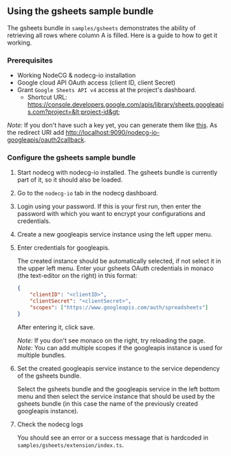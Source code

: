 ## Using the gsheets sample bundle

The gsheets bundle in `samples/gsheets` demonstrates the ability of retrieving all rows where column A is filled. Here is a guide to how to get it working.

### Prerequisites

-   Working NodeCG & nodecg-io installation
-   Google cloud API OAuth access (client ID, client Secret)
-   Grant `Google Sheets API v4` access at the project's dashboard.
    -   Shortcut URL: <https://console.developers.google.com/apis/library/sheets.googleapis.com?project=&lt;project-id&gt;>

_Note:_ If you don't have such a key yet, you can generate them like [this](https://developers.google.com/identity/protocols/oauth2/web-server#creatingcred). As the redirect URI add <http://localhost:9090/nodecg-io-googleapis/oauth2callback>.

### Configure the gsheets sample bundle

1. Start nodecg with nodecg-io installed. The gsheets bundle is currently part of it, so it should also be loaded.

2. Go to the `nodecg-io` tab in the nodecg dashboard.

3. Login using your password. If this is your first run, then enter the password with which you want to encrypt your configurations and credentials.

4. Create a new googleapis service instance using the left upper menu.

5. Enter credentials for googleapis.

    The created instance should be automatically selected, if not select it in the upper left menu. Enter your gsheets OAuth credentials in monaco (the text-editor on the right) in this format:

    ```json
    {
        "clientID": "<clientID>",
        "clientSecret": "<clientSecret>",
        "scopes": ["https://www.googleapis.com/auth/spreadsheets"]
    }
    ```

    After entering it, click save.

    _Note:_ If you don't see monaco on the right, try reloading the page.  
    _Note:_ You can add multiple scopes if the googleapis instance is used for multiple bundles.

6. Set the created googleapis service instance to the service dependency of the gsheets bundle.

    Select the gsheets bundle and the googleapis service in the left bottom menu and then select the service instance that should be used by the gsheets bundle (in this case the name of the previously created googleapis instance).

7. Check the nodecg logs

    You should see an error or a success message that is hardcoded in `samples/gsheets/extension/index.ts`.
